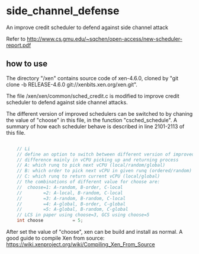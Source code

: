 # side_channel_defense

An improve credit scheduler to defend against side channel attack

Refer to http://www.cs.gmu.edu/~sqchen/open-access/new-scheduler-report.pdf

## how to use

The directory "/xen" contains source code of xen-4.6.0, cloned by "git clone -b RELEASE-4.6.0 git://xenbits.xen.org/xen.git". 

The file /xen/xen/common/sched\_credit.c is modified to improve credit scheduler to defend against side channel attacks.

The different version of improved schedulers can be switched to by chaning the value of "choose" in this file, in the function "csched\_schedule". 
A summary of how each scheduler behave is described in line 2101-2113 of this file.

```C

    // Li
    // define an option to switch between different version of improved scheduler
    // difference mainly in vCPU picking up and returning process
    // A: which runq to pick next vCPU (local/random/global)
    // B: which order to pick next vCPU in given runq (ordered/random)
    // C: which runq to return current vCPU (local/global)
    // the combinations of different value for choose are:
    //  choose=1: A-random, B-order, C-local
    //        =2: A-local, B-random, C-local
    //        =3: A-random, B-random, C-local
    //        =4: A-global, B-order, C-global
    //        =5: A-global, B-random, C-global
    // LCS in paper using choose=3, GCS using choose=5
    int choose           = 5;

```

After set the value of "choose", xen can be build and install as normal.
A good guide to compile Xen from source: https://wiki.xenproject.org/wiki/Compiling_Xen_From_Source

